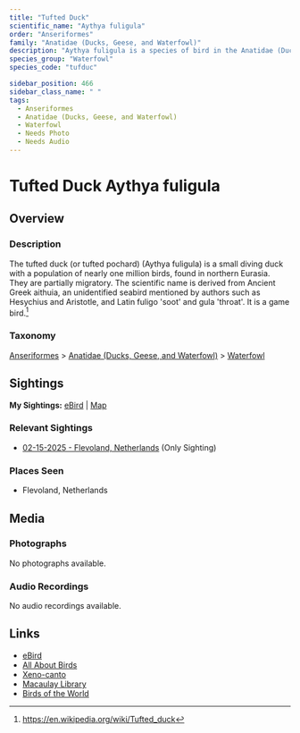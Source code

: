 ```yaml
---
title: "Tufted Duck"
scientific_name: "Aythya fuligula"
order: "Anseriformes"
family: "Anatidae (Ducks, Geese, and Waterfowl)"
description: "Aythya fuligula is a species of bird in the Anatidae (Ducks, Geese, and Waterfowl) family. It has been observed 1 times."
species_group: "Waterfowl"
species_code: "tufduc"

sidebar_position: 466
sidebar_class_name: " "
tags: 
  - Anseriformes
  - Anatidae (Ducks, Geese, and Waterfowl)
  - Waterfowl
  - Needs Photo
  - Needs Audio
---
```


# Tufted Duck <span className='sci_name'>Aythya fuligula</span>

## Overview

### Description
The tufted duck (or tufted pochard) (Aythya fuligula) is a small diving duck with a population of nearly one million birds, found in northern Eurasia. They are partially migratory. The scientific name is derived from Ancient Greek aithuia, an unidentified seabird mentioned by authors such as Hesychius and Aristotle, and Latin fuligo 'soot' and gula 'throat'. It is a game bird.[^1]

[^1]: https://en.wikipedia.org/wiki/Tufted_duck

### Taxonomy
[Anseriformes](/tags/anseriformes) > [Anatidae (Ducks, Geese, and Waterfowl)](/tags/anatidae-ducks-geese-and-waterfowl) > [Waterfowl](/tags/waterfowl)


## Sightings

**My Sightings:** [eBird](https://ebird.org/lifelist?r=world&time=life&spp=tufduc) | [Map](/map?species_code=tufduc)

### Relevant Sightings

* [02-15-2025 - Flevoland, Netherlands](https://ebird.org/checklist/S213379009) (Only Sighting)

### Places Seen

* Flevoland, Netherlands



## Media
### Photographs
No photographs available.

### Audio Recordings
No audio recordings available.

## Links
* [eBird](https://ebird.org/species/tufduc) 
* [All About Birds](https://www.allaboutbirds.org/guide/tufduc) 
* [Xeno-canto](https://www.xeno-canto.org/species/aythya-fuligula) 
* [Macaulay Library](https://search.macaulaylibrary.org/catalog?taxonCode=tufduc&sort=rating_rank_desc)
* [Birds of the World](https://birdsoftheworld.org/bow/species/tufduc)
